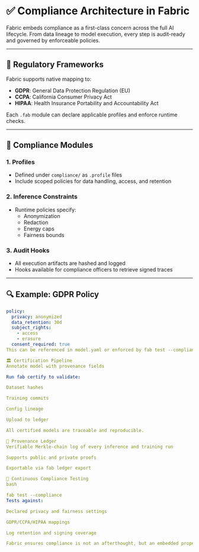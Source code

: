 # ✅ Compliance Architecture in Fabric

Fabric embeds compliance as a first-class concern across the full AI lifecycle. From data lineage to model execution, every step is audit-ready and governed by enforceable policies.

---

## 📜 Regulatory Frameworks

Fabric supports native mapping to:

- **GDPR**: General Data Protection Regulation (EU)
- **CCPA**: California Consumer Privacy Act
- **HIPAA**: Health Insurance Portability and Accountability Act

Each `.fab` module can declare applicable profiles and enforce runtime checks.

---

## 🧬 Compliance Modules

### 1. **Profiles**
- Defined under `compliance/` as `.profile` files
- Include scoped policies for data handling, access, and retention

### 2. **Inference Constraints**
- Runtime policies specify:
  - Anonymization
  - Redaction
  - Energy caps
  - Fairness bounds

### 3. **Audit Hooks**
- All execution artifacts are hashed and logged
- Hooks available for compliance officers to retrieve signed traces

---

## 🔍 Example: GDPR Policy

```yaml
policy:
  privacy: anonymized
  data_retention: 30d
  subject_rights:
    - access
    - erasure
  consent_required: true
This can be referenced in model.yaml or enforced by fab test --compliance.

🏛️ Certification Pipeline
Annotate model with provenance fields

Run fab certify to validate:

Dataset hashes

Training commits

Config lineage

Upload to ledger

All certified models are traceable and reproducible.

🔐 Provenance Ledger
Verifiable Merkle-chain log of every inference and training run

Supports public and private proofs

Exportable via fab ledger export

🧪 Continuous Compliance Testing
bash

fab test --compliance
Tests against:

Declared privacy and fairness settings

GDPR/CCPA/HIPAA mappings

Log retention and signing coverage

Fabric ensures compliance is not an afterthought, but an embedded property of your AI system.


